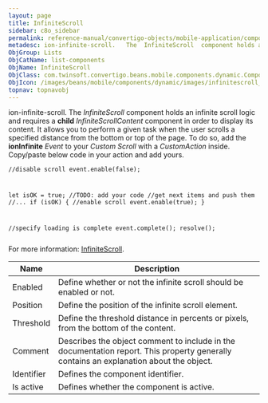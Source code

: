 ```yaml
---
layout: page
title: InfiniteScroll
sidebar: c8o_sidebar
permalink: reference-manual/convertigo-objects/mobile-application/components/list-components/infinitescroll/
metadesc: ion-infinite-scroll.   The  InfiniteScroll  component holds an infinite scroll logic and requires a  child   InfiniteScrollContent  component in order
ObjGroup: Lists
ObjCatName: list-components
ObjName: InfiniteScroll
ObjClass: com.twinsoft.convertigo.beans.mobile.components.dynamic.ComponentManager$1
ObjIcon: /images/beans/mobile/components/dynamic/images/infinitescroll_color_32x32.png
topnav: topnavobj
---
```

ion-infinite-scroll. 
 The <i>InfiniteScroll</i> component holds an infinite scroll logic and requires a <b>child</b> <i>InfiniteScrollContent</i> component in order to display its content.
It allows you to perform a given task when the user scrolls a specified distance from the bottom or top of the page.
To do so, add the <b>ionInfinite</b> <i>Event</i> to your <i>Custom Scroll</i> with a <i>CustomAction</i> inside.
Copy/paste below code in your action and add yours.
<code><pre>//disable scroll
event.enable(false);

let isOK = true;
//TODO: add your code
//get next items and push them
//...
if (isOK) {
	//enable scroll
	event.enable(true);
}

//specify loading is complete
event.complete();
resolve();
</pre></code>
For more information: <a href='https://ionicframework.com/docs/v3/api/components/infinite-scroll/InfiniteScroll/' target='_blank'>InfiniteScroll</a>.

Name | Description 
--- | ---
Enabled | Define whether or not the infinite scroll should be enabled or not.
Position | Define the position of the infinite scroll element.
Threshold | Define the threshold distance in percents or pixels, from the bottom of the content.
Comment | Describes the object comment to include in the documentation report.  This property generally contains an explanation about the object. 
Identifier | Defines the component identifier.  
Is active | Defines whether the component is active. 

